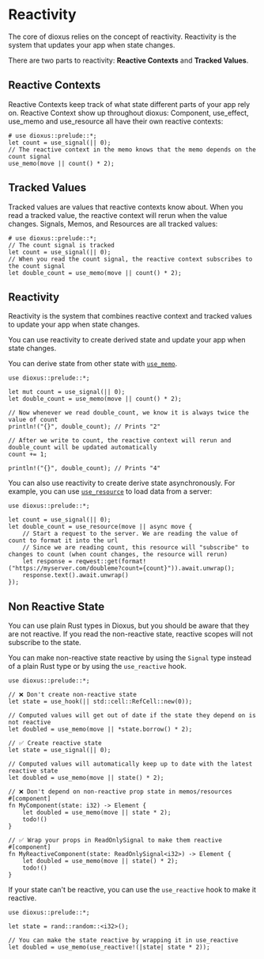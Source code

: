 # Reactivity

The core of dioxus relies on the concept of reactivity. Reactivity is the system that updates your app when state changes.

There are two parts to reactivity: **Reactive Contexts** and **Tracked Values**.

## Reactive Contexts

Reactive Contexts keep track of what state different parts of your app rely on. Reactive Context show up throughout dioxus: Component, use_effect, use_memo and use_resource all have their own reactive contexts:

```rust, no_run
# use dioxus::prelude::*;
let count = use_signal(|| 0);
// The reactive context in the memo knows that the memo depends on the count signal
use_memo(move || count() * 2);
```

## Tracked Values

Tracked values are values that reactive contexts know about. When you read a tracked value, the reactive context will rerun when the value changes. Signals, Memos, and Resources are all tracked values:

```rust, no_run
# use dioxus::prelude::*;
// The count signal is tracked
let count = use_signal(|| 0);
// When you read the count signal, the reactive context subscribes to the count signal
let double_count = use_memo(move || count() * 2);
```

## Reactivity

Reactivity is the system that combines reactive context and tracked values to update your app when state changes.

You can use reactivity to create derived state and update your app when state changes.

You can derive state from other state with [`use_memo`](https://docs.rs/dioxus/latest/dioxus/prelude/fn.use_memo.html).

```rust, no_run
use dioxus::prelude::*;

let mut count = use_signal(|| 0);
let double_count = use_memo(move || count() * 2);

// Now whenever we read double_count, we know it is always twice the value of count
println!("{}", double_count); // Prints "2"

// After we write to count, the reactive context will rerun and double_count will be updated automatically
count += 1;

println!("{}", double_count); // Prints "4"
```

You can also use reactivity to create derive state asynchronously. For example, you can use [`use_resource`](https://docs.rs/dioxus/latest/dioxus/prelude/fn.use_resource.html) to load data from a server:

```rust, no_run
use dioxus::prelude::*;

let count = use_signal(|| 0);
let double_count = use_resource(move || async move {
    // Start a request to the server. We are reading the value of count to format it into the url
    // Since we are reading count, this resource will "subscribe" to changes to count (when count changes, the resource will rerun)
    let response = reqwest::get(format!("https://myserver.com/doubleme?count={count}")).await.unwrap();
    response.text().await.unwrap()
});
```

## Non Reactive State

You can use plain Rust types in Dioxus, but you should be aware that they are not reactive. If you read the non-reactive state, reactive scopes will not subscribe to the state.

You can make non-reactive state reactive by using the `Signal` type instead of a plain Rust type or by using the `use_reactive` hook.

```rust, no_run
use dioxus::prelude::*;

// ❌ Don't create non-reactive state
let state = use_hook(|| std::cell::RefCell::new(0));

// Computed values will get out of date if the state they depend on is not reactive
let doubled = use_memo(move || *state.borrow() * 2);

// ✅ Create reactive state
let state = use_signal(|| 0);

// Computed values will automatically keep up to date with the latest reactive state
let doubled = use_memo(move || state() * 2);

// ❌ Don't depend on non-reactive prop state in memos/resources
#[component]
fn MyComponent(state: i32) -> Element {
    let doubled = use_memo(move || state * 2);
    todo!()
}

// ✅ Wrap your props in ReadOnlySignal to make them reactive
#[component]
fn MyReactiveComponent(state: ReadOnlySignal<i32>) -> Element {
    let doubled = use_memo(move || state() * 2);
    todo!()
}
```

If your state can't be reactive, you can use the `use_reactive` hook to make it reactive.

```rust, no_run
use dioxus::prelude::*;

let state = rand::random::<i32>();

// You can make the state reactive by wrapping it in use_reactive
let doubled = use_memo(use_reactive!(|state| state * 2));
```

